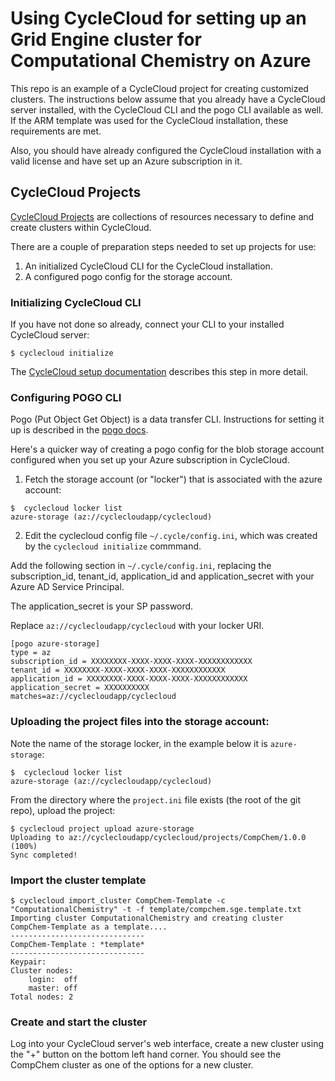# Using CycleCloud for setting up an Grid Engine cluster for Computational Chemistry on Azure

This repo is an example of a CycleCloud project for creating customized clusters. The instructions below assume that you already have a CycleCloud server installed, with the CycleCloud CLI and the pogo CLI available as well. If the ARM template was used for the CycleCloud installation, these requirements are met.

Also, you should have already configured the CycleCloud installation with a valid license and have set up an Azure subscription in it.


## CycleCloud Projects

[CycleCloud Projects](https://docs.cyclecomputing.com/administrator-guide-v6.5.5/projects) are collections of resources necessary to define and create clusters within CycleCloud. 

There are a couple of preparation steps needed to set up projects for use:
1. An initialized CycleCloud CLI for the CycleCloud installation.
2. A configured pogo config for the storage account.

### Initializing CycleCloud CLI
If you have not done so already, connect your CLI to your installed CycleCloud server:
```
$ cyclecloud initialize
```
The [CycleCloud setup documentation](https://docs.cyclecomputing.com/installation-guide-v6.6.0/install_cli#CLI_Configuration) describes this step in more detail.

### Configuring POGO CLI

Pogo (Put Object Get Object) is a data transfer CLI. Instructions for setting it up is described in the [pogo docs](https://docs.cyclecomputing.com/administrator-guide-v6.6.0/pogo/pogo_config).

Here's a quicker way of creating a pogo config for the blob storage account configured when you set up your Azure subscription in CycleCloud.

1. Fetch the storage account (or "locker") that is associated with the azure account:

```
$  cyclecloud locker list
azure-storage (az://cyclecloudapp/cyclecloud)
```

2. Edit the cyclecloud config file `~/.cycle/config.ini`, which was created by the `cyclecloud initialize` commmand.

Add the following section in `~/.cycle/config.ini`, replacing the subscription_id, tenant_id, application_id and application_secret with your Azure AD Service Principal.

The application_secret is your SP password.

Replace `az://cyclecloudapp/cyclecloud` with your locker URI.

```
[pogo azure-storage]
type = az
subscription_id = XXXXXXXX-XXXX-XXXX-XXXX-XXXXXXXXXXXX
tenant_id = XXXXXXXX-XXXX-XXXX-XXXX-XXXXXXXXXXXX
application_id = XXXXXXXX-XXXX-XXXX-XXXX-XXXXXXXXXXXX
application_secret = XXXXXXXXXX
matches=az://cyclecloudapp/cyclecloud
```

### Uploading the project files into the storage account:

Note the name of the storage locker, in the example below it is `azure-storage`:
```
$  cyclecloud locker list
azure-storage (az://cyclecloudapp/cyclecloud)
```

From the directory where the `project.ini` file exists (the root of the git repo), upload the project:
```
$ cyclecloud project upload azure-storage
Uploading to az://cyclecloudapp/cyclecloud/projects/CompChem/1.0.0 (100%)
Sync completed!
```

### Import the cluster template

```
$ cyclecloud import_cluster CompChem-Template -c "ComputationalChemistry" -t -f template/compchem.sge.template.txt
Importing cluster ComputationalChemistry and creating cluster CompChem-Template as a template....
------------------------------
CompChem-Template : *template*
------------------------------
Keypair:
Cluster nodes:
    login:  off
    master: off
Total nodes: 2
```


### Create and start the cluster

Log into your CycleCloud server's web interface, create a new cluster using the "+" button on the bottom left hand corner. You should see the CompChem cluster as one of the options for a new cluster.








